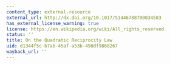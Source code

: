 ```yaml
---
content_type: external-resource
external_url: http://dx.doi.org/10.1017/S1446788700034583
has_external_license_warning: true
license: https://en.wikipedia.org/wiki/All_rights_reserved
status: ''
title: On the Quadratic Reciprocity Law
uid: d1344f5c-b7ab-45af-a53b-498df9868267
wayback_url: ''
---
```

